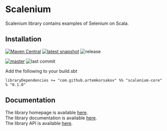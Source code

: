 # Scalenium

Scalenium library contains examples of Selenium on Scala.

## Installation

[![Maven Central](https://img.shields.io/maven-central/v/com.github.artemkorsakov/scalenium-core_2.13.svg?label=Maven%20Central&color=success)](https://search.maven.org/search?q=g:%22com.github.artemkorsakov%22%20AND%20a:%22scalenium-core_2.13%22)
[![latest snapshot](https://img.shields.io/nexus/s/https/oss.sonatype.org/com.github.artemkorsakov/scalenium-core_2.13.svg?label=latest%20snapshot&color=success)](https://oss.sonatype.org/content/repositories/snapshots/com/github/artemkorsakov/scalenium-core_2.13/)
![release](https://img.shields.io/github/v/release/artemkorsakov/scalenium?include_prereleases)

[![master](https://img.shields.io/travis/com/artemkorsakov/scalenium/master)](https://travis-ci.com/artemkorsakov/scalenium)
![last commit](https://img.shields.io/github/last-commit/artemkorsakov/scalenium)

Add the following to your build.sbt

```
libraryDependencies += "com.github.artemkorsakov" %% "scalenium-core" % "0.1.0"
```

## Documentation

The library homepage is available [here](https://artemkorsakov.github.io/scalenium/).
<br>The library documentation is available [here](https://artemkorsakov.github.io/scalenium/docs/).
<br>The library API is available [here](https://artemkorsakov.github.io/scalenium/api/).
